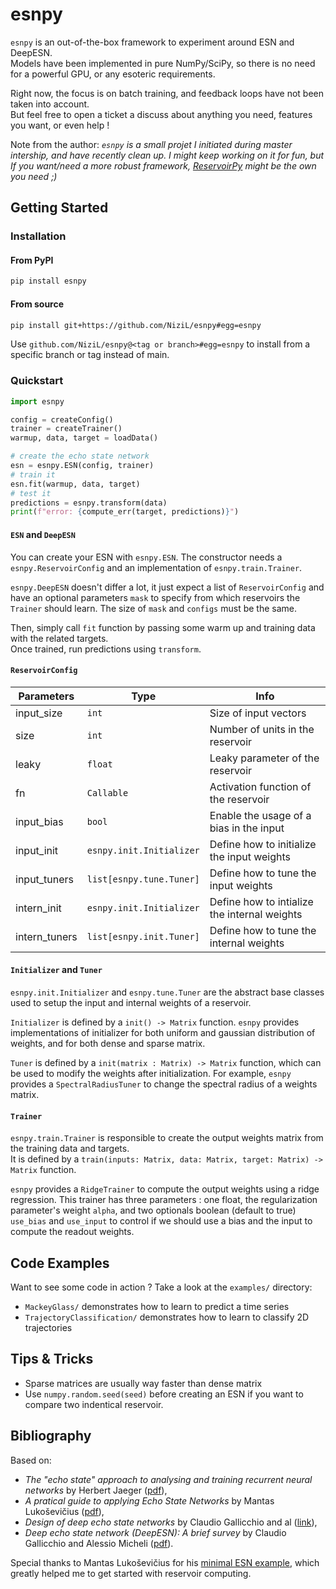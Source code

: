# esnpy

`esnpy` is an out-of-the-box framework to experiment around ESN and DeepESN.  
Models have been implemented in pure NumPy/SciPy, so there is no need for a powerful GPU, or any esoteric requirements. 

Right now, the focus is on batch training, and feedback loops have not been taken into account.  
But feel free to open a ticket a discuss about anything you need, features you want, or even help !

Note from the author: *`esnpy` is a small projet I initiated during master intership, and have recently clean up. I might keep working on it for fun, but If you want/need a more robust framework, [ReservoirPy](https://github.com/reservoirpy/reservoirpy) might be the own you need ;)*

## Getting Started

### Installation

#### From PyPI

```bash
pip install esnpy
```

#### From source

```bash
pip install git+https://github.com/NiziL/esnpy#egg=esnpy
```
Use `github.com/NiziL/esnpy@<tag or branch>#egg=esnpy` to install from a specific branch or tag instead of main.

### Quickstart

```python
import esnpy

config = createConfig()
trainer = createTrainer()
warmup, data, target = loadData()

# create the echo state network
esn = esnpy.ESN(config, trainer)
# train it
esn.fit(warmup, data, target)
# test it
predictions = esnpy.transform(data)
print(f"error: {compute_err(target, predictions)}")
```

#### `ESN` and `DeepESN`

You can create your ESN with `esnpy.ESN`. 
The constructor needs a `esnpy.ReservoirConfig` and an implementation of `esnpy.train.Trainer`. 

`esnpy.DeepESN` doesn't differ a lot, it just expect a list of `ReservoirConfig` and have an optional parameters `mask` to specify from which reservoirs the `Trainer` should learn. The size of `mask` and `configs` must be the same. 

Then, simply call `fit` function by passing some warm up and training data with the related targets.  
Once trained, run predictions using `transform`.

#### `ReservoirConfig`

| Parameters    | Type                     | Info                                         |
|---------------|--------------------------|----------------------------------------------|
| input_size    | `int`                    | Size of input vectors                        |
| size          | `int`                    | Number of units in the reservoir             |
| leaky         | `float`                  | Leaky parameter of the reservoir             |
| fn            | `Callable`               | Activation function of the reservoir         |
| input_bias    | `bool`                   | Enable the usage of a bias in the input      |
| input_init    | `esnpy.init.Initializer` | Define how to initialize the input weights   |
| input_tuners  | `list[esnpy.tune.Tuner]` | Define how to tune the input weights         |
| intern_init   | `esnpy.init.Initializer` | Define how to intialize the internal weights |
| intern_tuners | `list[esnpy.init.Tuner]` | Define how to tune the internal weights      |

#### `Initializer` and `Tuner` 

`esnpy.init.Initializer` and `esnpy.tune.Tuner` are the abstract base classes used to setup the input and internal weights of a reservoir.

`Initializer` is defined by a `init() -> Matrix` function. 
`esnpy` provides implementations of initializer for both uniform and gaussian distribution of weights, and for both dense and sparse matrix.

`Tuner` is defined by a `init(matrix : Matrix) -> Matrix` function, which can be used to modify the weights after initialization.
For example, `esnpy` provides a `SpectralRadiusTuner` to change the spectral radius of a weights matrix.

#### `Trainer`

`esnpy.train.Trainer` is responsible to create the output weights matrix from the training data and targets.  
It is defined by a `train(inputs: Matrix, data: Matrix, target: Matrix) -> Matrix` function.

`esnpy` provides a `RidgeTrainer` to compute the output weights using a ridge regression. 
This trainer has three parameters : one float, the regularization parameter's weight `alpha`, and two optionals boolean (default to true) `use_bias` and `use_input` to control if we should use a bias and the input to compute the readout weights.

## Code Examples 

Want to see some code in action ? Take a look at the `examples/` directory:
- `MackeyGlass/` demonstrates how to learn to predict a time series
- `TrajectoryClassification/` demonstrates how to learn to classify 2D trajectories

## Tips & Tricks

- Sparse matrices are usually way faster than dense matrix
- Use `numpy.random.seed(seed)` before creating an ESN if you want to compare two indentical reservoir.

## Bibliography

Based on:
- *The "echo state" approach to analysing and training recurrent neural networks* by Herbert Jaeger ([pdf](https://www.ai.rug.nl/minds/uploads/EchoStatesTechRep.pdf)),
- *A pratical guide to applying Echo State Networks* by Mantas Lukoševičius ([pdf](https://www.ai.rug.nl/minds/uploads/PracticalESN.pdf)),
- *Design of deep echo state networks* by Claudio Gallicchio and al ([link](https://www.sciencedirect.com/science/article/pii/S0893608018302223)),
- *Deep echo state network (DeepESN): A brief survey* by Claudio Gallicchio and Alessio Micheli ([pdf](https://arxiv.org/pdf/1712.04323.pdf)).

Special thanks to Mantas Lukoševičius for his [minimal ESN example](https://mantas.info/wp/wp-content/uploads/simple_esn/minimalESN.py), which greatly helped me to get started with reservoir computing.
